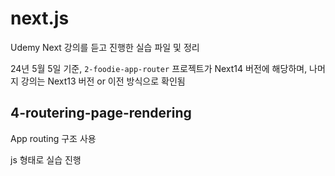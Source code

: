 # next.js

Udemy Next 강의를 듣고 진행한 실습 파일 및 정리

24년 5월 5일 기준, `2-foodie-app-router` 프로젝트가 Next14 버전에 해당하며, 나머지 강의는 Next13 버전 or 이전 방식으로 확인됨

## 4-routering-page-rendering

App routing 구조 사용

js 형태로 실습 진행
